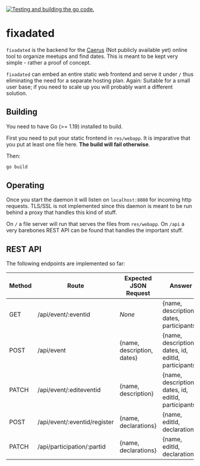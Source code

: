 [![Testing and building the go code.](https://github.com/Pik-9/fixadated/actions/workflows/go.yml/badge.svg?branch=master)](https://github.com/Pik-9/fixadated/actions/workflows/go.yml)
# fixadated
`fixadated` is the backend for the [Caerus](https://github.com/Pik-9/caerus) (Not publicly
available yet) online tool to organize meetups and find dates.
This is meant to be kept very simple - rather a proof of concept.

`fixadated` can embed an entire static web frontend and serve it under `/` thus eliminating the
need for a separate hosting plan. Again: Suitable for a small user base; if you need to scale up
you will probably want a different solution.

## Building
You need to have Go (>= 1.19) installed to build.

First you need to put your static frontend in `res/webapp`. It is imparative that you put at least
one file here. **The build will fail otherwise**.

Then:
```bash
go build
```

## Operating
Once you start the daemon it will listen on `localhost:8080` for incoming http requests.
TLS/SSL is not implemented since this daemon is meant to be run behind a proxy that handles
this kind of stuff.

On `/` a file server will run that serves the files from `res/webapp`.
On `/api` a very barebones REST API can be found that handles the important stuff.


## REST API
The following endpoints are implemented so far:

Method |            Route             |    Expected JSON Request   | Answer
-------|------------------------------|----------------------------|-----------------------
GET    | /api/event/:eventid          | _None_                     | {name, description, dates, participants}
POST   | /api/event                   | {name, description, dates} | {name, description, dates, id, editId, participants}
PATCH  | /api/event/:editeventid      | {name, description}        | {name, description, dates, id, editId, participants
POST   | /api/event/:eventid/register | {name, declarations}       | {name, editId, declarations}
PATCH  | /api/participation/:partid   | {name, declarations}       | {name, editId, declarations}
